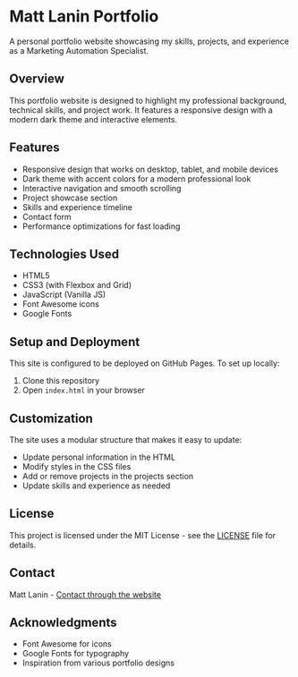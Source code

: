 # Matt Lanin Portfolio

A personal portfolio website showcasing my skills, projects, and experience as a Marketing Automation Specialist.

## Overview

This portfolio website is designed to highlight my professional background, technical skills, and project work. It features a responsive design with a modern dark theme and interactive elements.

## Features

- Responsive design that works on desktop, tablet, and mobile devices
- Dark theme with accent colors for a modern professional look
- Interactive navigation and smooth scrolling
- Project showcase section
- Skills and experience timeline
- Contact form
- Performance optimizations for fast loading

## Technologies Used

- HTML5
- CSS3 (with Flexbox and Grid)
- JavaScript (Vanilla JS)
- Font Awesome icons
- Google Fonts

## Setup and Deployment

This site is configured to be deployed on GitHub Pages. To set up locally:

1. Clone this repository
2. Open `index.html` in your browser

## Customization

The site uses a modular structure that makes it easy to update:

- Update personal information in the HTML
- Modify styles in the CSS files
- Add or remove projects in the projects section
- Update skills and experience as needed

## License

This project is licensed under the MIT License - see the [LICENSE](LICENSE) file for details.

## Contact

Matt Lanin - [Contact through the website](https://mattlanin.com)

## Acknowledgments

- Font Awesome for icons
- Google Fonts for typography
- Inspiration from various portfolio designs
